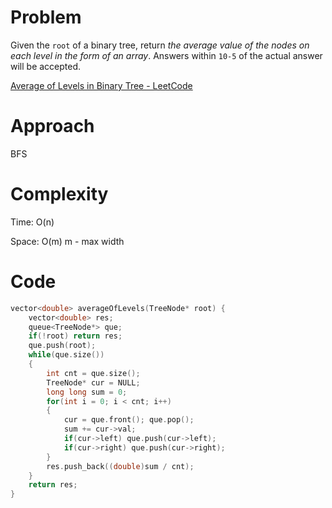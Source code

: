 # Problem

Given the `root` of a binary tree, return *the average value of the nodes on each level in the form of an array*. Answers within `10-5` of the actual answer will be accepted.

[Average of Levels in Binary Tree - LeetCode](https://leetcode.com/problems/average-of-levels-in-binary-tree/description/?envType=study-plan-v2&envId=top-interview-150)

# Approach

BFS

# Complexity

Time: O(n)

Space: O(m)  m - max width

# Code

```c++
vector<double> averageOfLevels(TreeNode* root) {
    vector<double> res;
    queue<TreeNode*> que;
    if(!root) return res;
    que.push(root);
    while(que.size())
    {
        int cnt = que.size();
        TreeNode* cur = NULL;
        long long sum = 0;
        for(int i = 0; i < cnt; i++)
        {
            cur = que.front(); que.pop();
            sum += cur->val;
            if(cur->left) que.push(cur->left);
            if(cur->right) que.push(cur->right);
        }
        res.push_back((double)sum / cnt);
    }
    return res;
}
```
